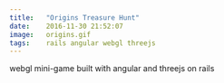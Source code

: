 ```yaml
---
title:   "Origins Treasure Hunt"
date:    2016-11-30 21:52:07
image:   origins.gif
tags:    rails angular webgl threejs
---
```


webgl mini-game built with angular and threejs on rails

